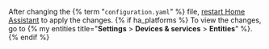After changing the {% term "`configuration.yaml`" %} file, [restart Home Assistant](/docs/configuration/#reloading-the-configuration-to-apply-changes) to apply the changes. {% if ha_platforms %} To view the changes, go to {% my entities title="**Settings** > **Devices & services** > **Entities**" %}. {% endif %}
